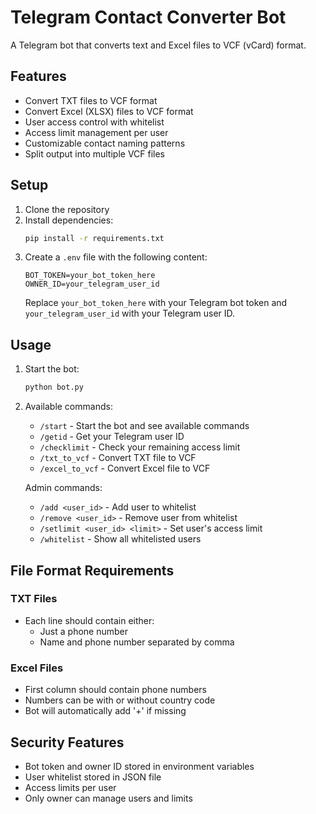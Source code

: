 # Telegram Contact Converter Bot

A Telegram bot that converts text and Excel files to VCF (vCard) format.

## Features

- Convert TXT files to VCF format
- Convert Excel (XLSX) files to VCF format
- User access control with whitelist
- Access limit management per user
- Customizable contact naming patterns
- Split output into multiple VCF files

## Setup

1. Clone the repository
2. Install dependencies:
   ```bash
   pip install -r requirements.txt
   ```
3. Create a `.env` file with the following content:
   ```
   BOT_TOKEN=your_bot_token_here
   OWNER_ID=your_telegram_user_id
   ```
   Replace `your_bot_token_here` with your Telegram bot token and `your_telegram_user_id` with your Telegram user ID.

## Usage

1. Start the bot:
   ```bash
   python bot.py
   ```

2. Available commands:
   - `/start` - Start the bot and see available commands
   - `/getid` - Get your Telegram user ID
   - `/checklimit` - Check your remaining access limit
   - `/txt_to_vcf` - Convert TXT file to VCF
   - `/excel_to_vcf` - Convert Excel file to VCF

   Admin commands:
   - `/add <user_id>` - Add user to whitelist
   - `/remove <user_id>` - Remove user from whitelist
   - `/setlimit <user_id> <limit>` - Set user's access limit
   - `/whitelist` - Show all whitelisted users

## File Format Requirements

### TXT Files
- Each line should contain either:
  - Just a phone number
  - Name and phone number separated by comma

### Excel Files
- First column should contain phone numbers
- Numbers can be with or without country code
- Bot will automatically add '+' if missing

## Security Features

- Bot token and owner ID stored in environment variables
- User whitelist stored in JSON file
- Access limits per user
- Only owner can manage users and limits
